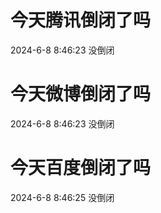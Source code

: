 # 今天腾讯倒闭了吗

2024-6-8 8:46:23 没倒闭

# 今天微博倒闭了吗

2024-6-8 8:46:23 没倒闭

# 今天百度倒闭了吗

2024-6-8 8:46:25 没倒闭

